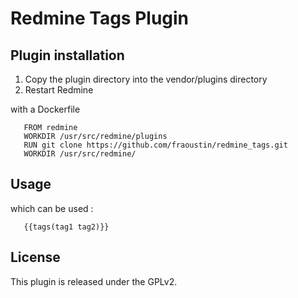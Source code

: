 # Redmine Tags Plugin


## Plugin installation

1. Copy the plugin directory into the vendor/plugins directory
2. Restart Redmine

with a Dockerfile

```
   FROM redmine
   WORKDIR /usr/src/redmine/plugins
   RUN git clone https://github.com/fraoustin/redmine_tags.git
   WORKDIR /usr/src/redmine/
```
 

## Usage

which can be used :

```
   {{tags(tag1 tag2)}}

```

## License

This plugin is released under the GPLv2.

